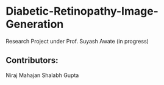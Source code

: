 # Diabetic-Retinopathy-Image-Generation

Research Project under Prof. Suyash Awate (in progress)

## Contributors:

Niraj Mahajan
Shalabh Gupta